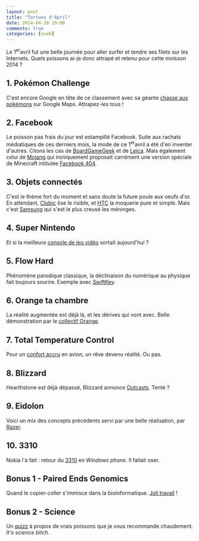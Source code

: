 ```yaml
---
layout: post
title: "Tortues d'April"
date: 2014-04-30 19:00
comments: true
categories: [oueb]
---
```

Le 1<sup>er</sup>avril fut une belle journée pour aller surfer et tendre ses filets sur les Internets. Quels poissons ai-je donc attrapé et retenu pour cette moisson 2014&nbsp;?
<!--more-->
## 1. Pokémon Challenge 

C'est encore Google en tête de ce classement avec sa géante [chasse aux pokémons](https://www.youtube.com/watch?v=4YMD6xELI_k) sur Google Maps. Attrapez-les tous&nbsp;!

## 2. Facebook

Le poisson pas frais du jour est estampillé Facebook. Suite aux rachats médiatiques de ces derniers mois, la mode de ce 1<sup>er</sup>avril a été d'en inventer d'autres. Citons les cas de [BoardGameGeek](http://gusandco.net/2014/04/01/facebook-rachete-le-site-americain-boardgamegeek/) et
de [Leica](http://www.lesnumeriques.com/facebook-rachete-leica-pour-1-4-milliard-euros-n33811.html).
Mais également celui de [Mojang](http://minecraft.fr/facebook-rachete-mojang/) qui ironiquement proposait carrément une version spéciale de Minecraft intitulée [Facebook 404](http://minecraft.fr/snapshot-facebook-404/).

## 3. Objets connectés

C'est le thème fort du moment et sans doute la future poule aux oeufs d'or. En attendant, [Clubic](http://www.clubic.com/technologies-d-avenir/article-693200-1-led-move.html) ôse le risible, et [HTC](http://www.htc.com/www/go/gluuv/) la moquerie pure et simple. Mais c'est [Samsung](http://global.samsungtomorrow.com/?p=35430) qui s'est le plus creusé les méninges.

## 4. Super Nintendo

Et si la meilleure [console de jeu vidéo](http://www.lesnumeriques.com/console-de-jeu/nintendo-super-nintendo-p20122/test.html) sortait aujourd'hui&nbsp;?

## 5. Flow Hard

Phénomène parodique classique, la déclinaison du numérique au physique fait toujours sourire. Exemple avec [SwiftKey](http://www.swiftkey.net/en/blog/untap-your-potential-with-swiftkey-flow-hard/).

## 6. Orange ta chambre

La réalité augmentée est déjà là, et les dérives qui vont avec. Belle démonstration par le [collectif Orange](http://api.dmcloud.net/player/pubpage/4caed016f325e179f0000001/533ae0ca94a6f60e30d15d64/f2c5a081facb432ca6d6d1f44aa44a1d?wmode=transparent).

## 7. Total Temperature Control

Pour un [confort accru](https://www.youtube.com/watch?v=zocNCBXHVQo) en avion, un rêve devenu réalité. Ou pas.

## 8. Blizzard

Hearthstone est déjà dépassé, Blizzard annonce [Outcasts](http://eu.blizzard.com/fr-fr/games/outcasts/). Tenté&nbsp;?

## 9. Eidolon

Voici un mix des concepts précédents servi par une belle réalisation, par [Razer](http://www.razerzone.com/eidolon).

## 10. 3310

Nokia l'a fait : retour du [3310](http://conversations.nokia.com/2014/04/01/nokia-3310-gets-41-megapixel-windows-phone-makeover/) en _Windows phone_. Il fallait oser.

## Bonus 1 - Paired Ends Genomics

Quand le copier-coller s'immisce dans la bioinformatique. [Joli travail](http://pairedends.com/)&nbsp;!

## Bonus 2 - Science

Un [quizz](http://www.drgoulu.com/2014/04/01/poisson-davril-ou-pas/) à propos de vrais poissons que je vous recommande chaudement. _It's science bitch._